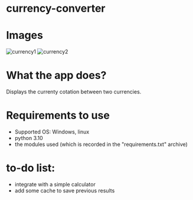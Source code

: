 # currency-converter

# Images
![currency1](https://github.com/jean0t/currency-converter/assets/127698173/a33726a3-86b2-4e83-a897-aa7567e468de)
![currency2](https://github.com/jean0t/currency-converter/assets/127698173/222249f7-dfaa-491c-a694-7c6eb117220d)

# What the app does?
 Displays the currenty cotation between two currencies.
 
# Requirements to use
- Supported OS: Windows, linux
- python 3.10
- the modules used (which is recorded in the "requirements.txt" archive)

# to-do list:
- integrate with a simple calculator
- add some cache to save previous results
